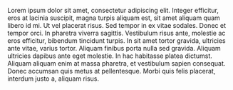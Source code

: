 
Lorem ipsum dolor sit amet, consectetur adipiscing elit. Integer efficitur, eros at lacinia
suscipit, magna turpis aliquam est, sit amet aliquam quam libero id mi. Ut vel placerat risus.
Sed tempor in ex vitae sodales. Donec et tempor orci. In pharetra viverra sagittis. Vestibulum
risus ante, molestie ac eros efficitur, bibendum tincidunt turpis. In sit amet tortor gravida,
ultricies ante vitae, varius tortor. Aliquam finibus porta nulla sed gravida. Aliquam ultricies
dapibus ante eget molestie. In hac habitasse platea dictumst. Aliquam aliquam enim at massa
pharetra, et vestibulum sapien consequat. Donec accumsan quis metus at pellentesque. Morbi
quis felis placerat, interdum justo a, aliquam risus. 
  
